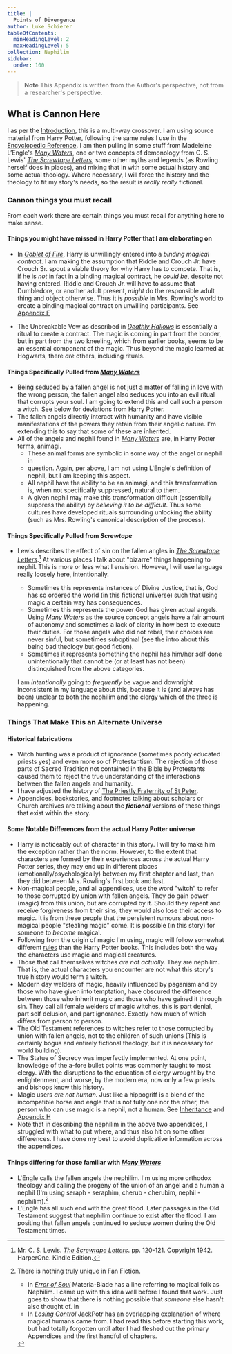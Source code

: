 ```yaml
---
title: |
  Points of Divergence
author: Luke Schierer
tableOfContents:
  minHeadingLevel: 2
  maxHeadingLevel: 5
collection: Nephilim
sidebar:
  order: 100
---
```


> **Note**
> This Appendix is written from the Author's perspective, not from a researcher's perspective.

## What is Cannon Here

I as per the [Introduction], this is a multi-way crossover. I am using
source material from Harry Potter, following the same rules I use in
the [Encyclopedic Reference]. I am then pulling in some stuff from
Madeleine L’Engle's _[Many Waters][MW]_, one or two concepts of demonology
from C. S. Lewis' _[The Screwtape Letters][TSL]_, some other myths and legends
(as Rowling herself does in places), and mixing that in with some actual history
and some actual theology. Where necessary, I will force the history and the
theology to fit my story's needs, so the result is _really really_ fictional.

### Cannon things you must recall

From each work there are certain things you must recall for anything here
to make sense.

#### Things you might have missed in Harry Potter that I am elaborating on

- In _[Goblet of Fire][]_, Harry is unwillingly entered into a _binding magical
  contract_. I am making the assumption that Riddle and Crouch Jr. have Crouch
  Sr. spout a viable theory for why Harry has to compete. That is, if he is
  _not_ in fact in a binding magical contract, he _could be_, despite not
  having entered. Riddle and Crouch Jr. will have to assume that Dumbledore,
  or another adult present, _might_ do the responsible adult thing and object
  otherwise. Thus it is _possible_ in Mrs. Rowling's world to create a binding
  magical contract on unwilling participants. See [Appendix F][AF]
- The Unbreakable Vow as described in _[Deathly Hallows][]_ is essentially a
  ritual to create a contract. The magic is coming in part from the bonder, but
  in part from the two kneeling, which from earlier books, seems to be an
  essential component of the magic. Thus beyond the magic learned at Hogwarts,
  there _are_ others, including rituals.

  [AF]: /FanFiction/Harry_Potter_-_Nephilim/Appendices/magical-contracts/

[Goblet of Fire]: https://www.goodreads.com/book/show/6.Harry_Potter_and_the_Goblet_of_Fire
[Deathly Hallows]: https://www.goodreads.com/book/show/136251.Harry_Potter_and_the_Deathly_Hallows

#### Things Specifically Pulled from _[Many Waters][MW]_

- Being seduced by a fallen angel is not just a matter of falling in love with
  the wrong person, the fallen angel also seduces you into an evil ritual that
  corrupts your soul. I am going to extend this and call such a person a witch.
  See below for deviations from Harry Potter.
- The fallen angels directly interact with humanity and have visible
  manifestations of the powers they retain from their angelic nature. I'm
  extending this to say that some of these are inherited.
- All of the angels and nephil found in _[Many Waters][MW]_ are, in Harry Potter
  terms, animagi.
  - These animal forms are symbolic in some way of the angel or nephil in
  - question. Again, per above, I am not using L'Engle's definition of nephil,
    but I am keeping this aspect.
  - All nephil have the ability to be an animagi, and this transformation is,
    when not specifically suppressed, natural to them.
  - A given nephil may make this transformation difficult (essentially suppress
    the ability) by _believing it to be difficult_. Thus some cultures have
    developed rituals surrounding unlocking the ability (such as Mrs. Rowling's
    canonical description of the process).

#### Things Specifically Pulled from _Screwtape_

- Lewis describes the effect of sin on the fallen angles in _[The Screwtape
  Letters][TSL2]_.[^210408-1] At various places I talk about "bizarre" things
  happening to nephil. This is more or less what I envision. However, I will
  use language really loosely here, intentionally.

  - Sometimes this represents instances of Divine Justice, that is, God has so
    ordered the world (in this fictional universe) such that using magic a
    certain way has consequences.
  - Sometimes this represents the power God has given actual angels. Using
    _[Many Waters][MW]_ as the source concept angels have a fair amount of
    autonomy and sometimes a lack of clarity in how best to execute their
    duties. For those angels who did not rebel, their choices are never
    sinful, but sometimes suboptimal (see the intro about this being bad
    theology but good fiction).
  - Sometimes it represents something the nephil has him/her self done
    unintentionally that cannot be (or at least has not been) distinquished
    from the above categories.

  I am _intentionally_ going to _frequently_ be vague and downright
  inconsistent in my language about this, because it is (and always has been)
  unclear to both the nephilim and the clergy which of the three is happening.

### Things That Make This an Alternate Universe

#### Historical fabrications

- Witch hunting was a product of ignorance (sometimes poorly educated priests
  yes) and even more so of Protestantism. The rejection of those parts of
  Sacred Tradition not contained in the Bible by Protestants caused them to
  reject the true understanding of the interactions between the fallen angels
  and humanity.
- I have adjusted the history of [The Priestly Fraternity of St Peter][FSSP].
- Appendices, backstories, and footnotes talking about scholars or Church archives are talking about the **_fictional_** versions of these things that exist within the story.

#### Some Notable Differences from the actual Harry Potter universe

- Harry is noticeably out of character in this story. I will try to make him
  the exception rather than the norm. However, to the extent that characters
  are formed by their experiences across the actual Harry Potter series, they
  may end up in different places (emotionally/psychologically) between my first
  chapter and last, than they did between Mrs. Rowling's first book and last.
- Non-magical people, and all appendices, use the word "witch" to refer to
  those corrupted by union with fallen angels. They do gain power (magic) from this union, but are corrupted by it. Should they repent and receive forgiveness from their sins, they would also lose their access to magic. It is from these people that the persistent rumours about non-magical people "stealing magic" come. It is possible (in this story) for someone to _become_ magical.
- Following from the origin of magic I'm using, magic will follow somewhat
  different [rules][ab] than the Harry Potter books. This includes both the
  way the characters use magic and magical creatures.
- Those that call themselves witches _are not actually._ They are nephilim.
  That is, the actual characters you encounter are not what this story's true
  history would term a witch.
- Modern day welders of magic, heavily influenced by paganism and by those who
  have given into temptation, have obscured the difference between those who
  inherit magic and those who have gained it through sin. They call all female
  welders of magic witches, this is part denial, part self delusion, and part
  ignorance. Exactly how much of which differs from person to person.
- The Old Testament references to witches refer to those corrupted by union with
  fallen angels, not to the children of such unions (This is certainly bogus and
  entirely fictional theology, but it is necessary for world building).
- The Statue of Secrecy was imperfectly implemented. At one point, knowledge of
  the a-fore bullet points was commonly taught to most clergy. With the
  disruptions to the education of clergy wrought by the enlightenment, and
  worse, by the modern era, now only a few priests and bishops know this
  history.
- Magic users _are not human._ Just like a hippogriff is a blend of the
  incompatible horse and eagle that is not fully one nor the other, the person
  who can use magic is a nephil, not a human. See [Inheritance] and [Appendix H][ah]
- Note that in describing the nephilim in the above two appendices, I
  struggled with what to put where, and thus also hit on some other
  differences. I have done my best to avoid duplicative information across the appendices.

#### Things differing for those familiar with _[Many Waters][MW]_

- L'Engle calls the fallen angels the nephilim. I'm using more orthodox
  theology and calling the progeny of the union of an angel and a human a nephil
  (I'm using seraph - seraphim, cherub - cherubim, nephil -
  nephilim).[^211201-1]
- L'Engle has all such end with the great flood. Later passages in the Old
  Testament suggest that nephilim continue to exist after the flood. I am
  positing that fallen angels continued to seduce women during the Old Testament
  times.

[ab]: /FanFiction/Harry_Potter_-_Nephilim/Appendices/rules-of-magic/
[af]: /FanFiction/Harry_Potter_-_Nephilim/Appendices/magical-contracts/
[ah]: /FanFiction/Harry_Potter_-_Nephilim/Appendices/appendix_h
[Inheritance]: /FanFiction/Harry_Potter_-_Nephilim/Appendices/inheritance/
[FWoaO1]: https://archiveofourown.org/works/28507302
[MW]: https://wikipedia.org/wiki/Many_Waters
[TSL]: https://archive.org/details/in.ernet.dli.2015.86985
[TSL2]: https://archive.org/details/in.ernet.dli.2015.86985
[TSL3]: https://archive.org/details/in.ernet.dli.2015.86985
[Introduction]: /FanFiction/Harry_Potter_-_Nephilim/introduction/
[Encyclopedic Reference]: /Harrypedia/
[FSSP]: /FanFiction/Harry_Potter_-_Nephilim/Appendices/fssp/

[MW2]: https://wikipedia.org/wiki/Many_Waters
[MW3]: https://wikipedia.org/wiki/Many_Waters

[^211201-1]: There is nothing truly unique in Fan Fiction.

    - In _[Error of Soul](https://www.fanfiction.net/s/8490518)_
      Materia-Blade has a line referring to magical folk as Nephilim. I came up
      with this idea well before I found that work. Just goes to show that there
      is nothing possible that _someone_ else hasn't also thought of. in
    - In _[Losing Control](https://www.fanfiction.net/s/9157305)_
      JackPotr has an overlapping explanation of where magical humans came
      from. I had read this before starting this work, but had totally
      forgotten until after I had fleshed out the primary Appendices and the
      first handful of chapters.

[^210408-1]:
    Mr. C. S. Lewis. _[The Screwtape Letters][TSL3]_. pp. 120-121.
    Copyright 1942. HarperOne. Kindle Edition.

[^220628-1]:
    Mrs. J. K. Rowling. _[Short Stories from Hogwarts of Heroism, Hardship and Dangerous Hobbies](https://www.goodreads.com/book/show/31538635-short-stories-from-hogwarts-of-heroism-hardship-and-dangerous-hobbies)_
    p. 20-22. © 2016 Pottermore Publishing. American Kindle Edition.

[^220628-2]:
    Mrs. J. K. Rowling. _[Uagadou](https://www.rowlingindex.org/work/pmuag/)_
    [The J.K. Rowling Index](https://www.rowlingindex.org/). Publication Date: 2016-01-31. Last Viewed: 2022-06-28.
